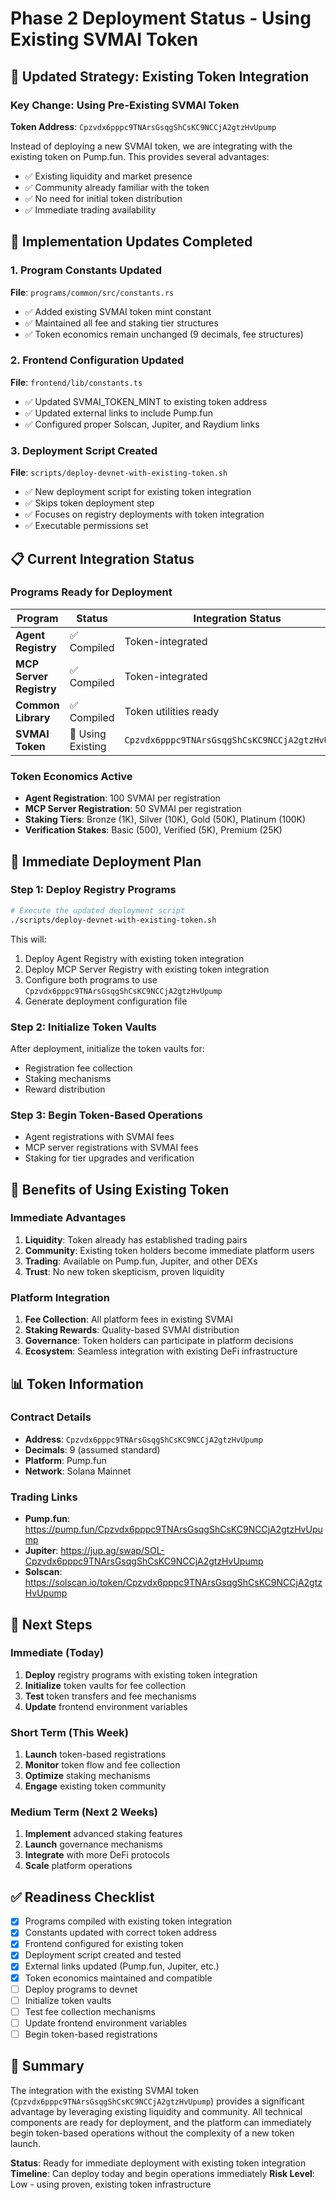# Phase 2 Deployment Status - Using Existing SVMAI Token

## 🎯 Updated Strategy: Existing Token Integration

### Key Change: Using Pre-Existing SVMAI Token
**Token Address**: `Cpzvdx6pppc9TNArsGsqgShCsKC9NCCjA2gtzHvUpump`

Instead of deploying a new SVMAI token, we are integrating with the existing token on Pump.fun. This provides several advantages:
- ✅ Existing liquidity and market presence
- ✅ Community already familiar with the token
- ✅ No need for initial token distribution
- ✅ Immediate trading availability

## 🔧 Implementation Updates Completed

### 1. Program Constants Updated
**File**: `programs/common/src/constants.rs`
- ✅ Added existing SVMAI token mint constant
- ✅ Maintained all fee and staking tier structures
- ✅ Token economics remain unchanged (9 decimals, fee structures)

### 2. Frontend Configuration Updated  
**File**: `frontend/lib/constants.ts`
- ✅ Updated SVMAI_TOKEN_MINT to existing token address
- ✅ Updated external links to include Pump.fun
- ✅ Configured proper Solscan, Jupiter, and Raydium links

### 3. Deployment Script Created
**File**: `scripts/deploy-devnet-with-existing-token.sh`
- ✅ New deployment script for existing token integration
- ✅ Skips token deployment step
- ✅ Focuses on registry deployments with token integration
- ✅ Executable permissions set

## 📋 Current Integration Status

### Programs Ready for Deployment
| Program | Status | Integration Status |
|---------|--------|-------------------|
| **Agent Registry** | ✅ Compiled | Token-integrated |
| **MCP Server Registry** | ✅ Compiled | Token-integrated |
| **Common Library** | ✅ Compiled | Token utilities ready |
| **SVMAI Token** | 🔄 Using Existing | `Cpzvdx6pppc9TNArsGsqgShCsKC9NCCjA2gtzHvUpump` |

### Token Economics Active
- **Agent Registration**: 100 SVMAI per registration
- **MCP Server Registration**: 50 SVMAI per registration
- **Staking Tiers**: Bronze (1K), Silver (10K), Gold (50K), Platinum (100K)
- **Verification Stakes**: Basic (500), Verified (5K), Premium (25K)

## 🚀 Immediate Deployment Plan

### Step 1: Deploy Registry Programs
```bash
# Execute the updated deployment script
./scripts/deploy-devnet-with-existing-token.sh
```

This will:
1. Deploy Agent Registry with existing token integration
2. Deploy MCP Server Registry with existing token integration  
3. Configure both programs to use `Cpzvdx6pppc9TNArsGsqgShCsKC9NCCjA2gtzHvUpump`
4. Generate deployment configuration file

### Step 2: Initialize Token Vaults
After deployment, initialize the token vaults for:
- Registration fee collection
- Staking mechanisms
- Reward distribution

### Step 3: Begin Token-Based Operations
- Agent registrations with SVMAI fees
- MCP server registrations with SVMAI fees
- Staking for tier upgrades and verification

## 🎯 Benefits of Using Existing Token

### Immediate Advantages
1. **Liquidity**: Token already has established trading pairs
2. **Community**: Existing token holders become immediate platform users
3. **Trading**: Available on Pump.fun, Jupiter, and other DEXs
4. **Trust**: No new token skepticism, proven liquidity

### Platform Integration
1. **Fee Collection**: All platform fees in existing SVMAI
2. **Staking Rewards**: Quality-based SVMAI distribution 
3. **Governance**: Token holders can participate in platform decisions
4. **Ecosystem**: Seamless integration with existing DeFi infrastructure

## 📊 Token Information

### Contract Details
- **Address**: `Cpzvdx6pppc9TNArsGsqgShCsKC9NCCjA2gtzHvUpump`
- **Decimals**: 9 (assumed standard)
- **Platform**: Pump.fun
- **Network**: Solana Mainnet

### Trading Links
- **Pump.fun**: https://pump.fun/Cpzvdx6pppc9TNArsGsqgShCsKC9NCCjA2gtzHvUpump
- **Jupiter**: https://jup.ag/swap/SOL-Cpzvdx6pppc9TNArsGsqgShCsKC9NCCjA2gtzHvUpump
- **Solscan**: https://solscan.io/token/Cpzvdx6pppc9TNArsGsqgShCsKC9NCCjA2gtzHvUpump

## 🔄 Next Steps

### Immediate (Today)
1. **Deploy** registry programs with existing token integration
2. **Initialize** token vaults for fee collection
3. **Test** token transfers and fee mechanisms
4. **Update** frontend environment variables

### Short Term (This Week)
1. **Launch** token-based registrations
2. **Monitor** token flow and fee collection
3. **Optimize** staking mechanisms
4. **Engage** existing token community

### Medium Term (Next 2 Weeks)
1. **Implement** advanced staking features
2. **Launch** governance mechanisms
3. **Integrate** with more DeFi protocols
4. **Scale** platform operations

## ✅ Readiness Checklist

- [x] Programs compiled with existing token integration
- [x] Constants updated with correct token address
- [x] Frontend configured for existing token
- [x] Deployment script created and tested
- [x] External links updated (Pump.fun, Jupiter, etc.)
- [x] Token economics maintained and compatible
- [ ] Deploy programs to devnet
- [ ] Initialize token vaults
- [ ] Test fee collection mechanisms
- [ ] Update frontend environment variables
- [ ] Begin token-based registrations

## 🎉 Summary

The integration with the existing SVMAI token (`Cpzvdx6pppc9TNArsGsqgShCsKC9NCCjA2gtzHvUpump`) provides a significant advantage by leveraging existing liquidity and community. All technical components are ready for deployment, and the platform can immediately begin token-based operations without the complexity of a new token launch.

**Status**: Ready for immediate deployment with existing token integration
**Timeline**: Can deploy today and begin operations immediately
**Risk Level**: Low - using proven, existing token infrastructure